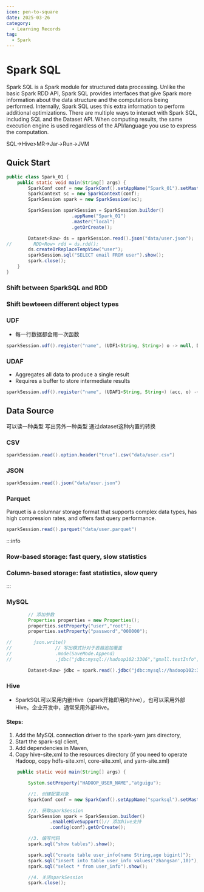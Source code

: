 ```yaml
---
icon: pen-to-square
date: 2025-03-26
category:
  - Learning Records
tag:
  - Spark
---
```


# Spark SQL
Spark SQL is a Spark module for structured data processing. Unlike the basic Spark RDD API, Spark SQL provides interfaces that give Spark more information about the data structure and the computations being performed. Internally, Spark SQL uses this extra information to perform additional optimizations. There are multiple ways to interact with Spark SQL, including SQL and the Dataset API. When computing results, the same execution engine is used regardless of the API/language you use to express the computation.

SQL->Hive>MR->Jar->Run->JVM
## Quick Start
```java
public class Spark_01 {
    public static void main(String[] args) {
        SparkConf conf = new SparkConf().setAppName("Spark_01").setMaster("local");
        SparkContext sc = new SparkContext(conf);
        SparkSession spark = new SparkSession(sc);

        SparkSession sparkSession = SparkSession.builder()
                        .appName("Spark_01")
                        .master("local")
                        .getOrCreate();

        Dataset<Row> ds = sparkSession.read().json("data/user.json");
//        RDD<Row> rdd = ds.rdd();
        ds.createOrReplaceTempView("user");
        sparkSession.sql("SELECT email FROM user").show();
        spark.close();
    }
}
```

### Shift between SparkSQL and RDD

### Shift bewteeen different object types

### UDF
- 每一行数据都会用一次函数
```java
sparkSession.udf().register("name", (UDF1<String, String>) o -> null, DataTypes.StringType);
```

### UDAF
- Aggregates all data to produce a single result
- Requires a buffer to store intermediate results
```java
sparkSession.udf().register("name", (UDAF1<String, String>) (acc, o) -> null, DataTypes.StringType);
```

## Data Source
可以读一种类型 写出另外一种类型 通过dataset这种内置的转换

### CSV
```java
sparkSession.read().option.header("true").csv("data/user.csv")
```
### JSON
```java
sparkSession.read().json("data/user.json")
```

### Parquet
Parquet is a columnar storage format that supports complex data types, has high compression rates, and offers fast query performance.
```java
sparkSession.read().parquet("data/user.parquet")
```
:::info
### Row-based storage: fast query, slow statistics
### Column-based storage: fast statistics, slow query
:::

### MySQL
```java
        // 添加参数
        Properties properties = new Properties();
        properties.setProperty("user","root");
        properties.setProperty("password","000000");

//        json.write()
//                // 写出模式针对于表格追加覆盖
//                .mode(SaveMode.Append)
//                .jdbc("jdbc:mysql://hadoop102:3306","gmall.testInfo",properties);

        Dataset<Row> jdbc = spark.read().jdbc("jdbc:mysql://hadoop102:3306/gmall?useSSL=false&useUnicode=true&characterEncoding=UTF-8&allowPublicKeyRetrieval=true", "test_info", properties);
```

### Hive
- SparkSQL可以采用内嵌Hive（spark开箱即用的hive），也可以采用外部Hive。企业开发中，通常采用外部Hive。

#### Steps:
1. Add the MySQL connection driver to the spark-yarn jars directory,
2. Start the spark-sql client,
3. Add dependencies in Maven,
4. Copy hive-site.xml to the resources directory (if you need to operate Hadoop, copy hdfs-site.xml, core-site.xml, and yarn-site.xml)
```java 
    public static void main(String[] args) {

        System.setProperty("HADOOP_USER_NAME","atguigu");

        //1. 创建配置对象
        SparkConf conf = new SparkConf().setAppName("sparksql").setMaster("local[*]");

        //2. 获取sparkSession
        SparkSession spark = SparkSession.builder()
                .enableHiveSupport()// 添加hive支持
                .config(conf).getOrCreate();

        //3. 编写代码
        spark.sql("show tables").show();

        spark.sql("create table user_info(name String,age bigint)");
        spark.sql("insert into table user_info values('zhangsan',10)");
        spark.sql("select * from user_info").show();

        //4. 关闭sparkSession
        spark.close();
    
```
